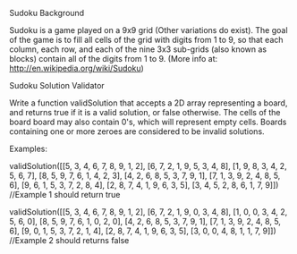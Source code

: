 Sudoku Background

Sudoku is a game played on a 9x9 grid (Other variations do exist). 
The goal of the game is to fill all cells of the grid with digits from 1 to 9, 
so that each column, each row, and each of the nine 3x3 sub-grids (also known as blocks) 
contain all of the digits from 1 to 9. 
(More info at: http://en.wikipedia.org/wiki/Sudoku)

Sudoku Solution Validator

Write a function validSolution that accepts a 2D array representing a board, 
and returns true if it is a valid solution, 
or false otherwise. The cells of the board board may also contain 0's, which will represent empty cells. 
Boards containing one or more zeroes are considered to be invalid solutions.

Examples:

validSolution([[5, 3, 4, 6, 7, 8, 9, 1, 2], 
               [6, 7, 2, 1, 9, 5, 3, 4, 8],
               [1, 9, 8, 3, 4, 2, 5, 6, 7],
               [8, 5, 9, 7, 6, 1, 4, 2, 3],
               [4, 2, 6, 8, 5, 3, 7, 9, 1],
               [7, 1, 3, 9, 2, 4, 8, 5, 6],
               [9, 6, 1, 5, 3, 7, 2, 8, 4],
               [2, 8, 7, 4, 1, 9, 6, 3, 5],
               [3, 4, 5, 2, 8, 6, 1, 7, 9]])
//Example 1 should return true

validSolution([[5, 3, 4, 6, 7, 8, 9, 1, 2], 
               [6, 7, 2, 1, 9, 0, 3, 4, 8],
               [1, 0, 0, 3, 4, 2, 5, 6, 0],
               [8, 5, 9, 7, 6, 1, 0, 2, 0],
               [4, 2, 6, 8, 5, 3, 7, 9, 1],
               [7, 1, 3, 9, 2, 4, 8, 5, 6],
               [9, 0, 1, 5, 3, 7, 2, 1, 4],
               [2, 8, 7, 4, 1, 9, 6, 3, 5],
               [3, 0, 0, 4, 8, 1, 1, 7, 9]])
//Example 2 should returns false
